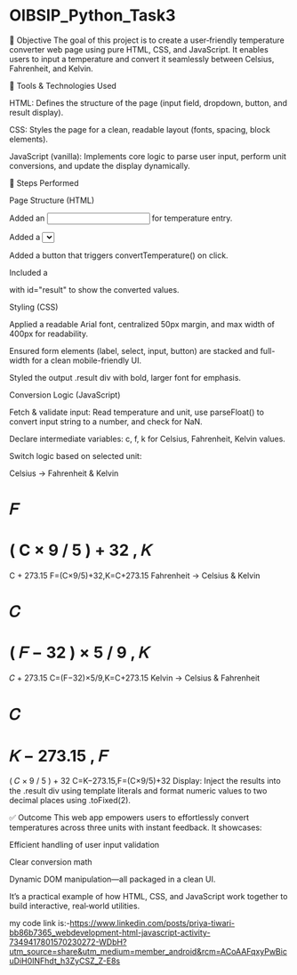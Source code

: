 # OIBSIP_Python_Task3
📖 Objective
The goal of this project is to create a user‑friendly temperature converter web page using pure HTML, CSS, and JavaScript. It enables users to input a temperature and convert it seamlessly between Celsius, Fahrenheit, and Kelvin.

🔧 Tools & Technologies Used

HTML: Defines the structure of the page (input field, dropdown, button, and result display).

CSS: Styles the page for a clean, readable layout (fonts, spacing, block elements).

JavaScript (vanilla): Implements core logic to parse user input, perform unit conversions, and update the display dynamically.

🚀 Steps Performed

Page Structure (HTML)

Added an <input type="number"> for temperature entry.

Added a <select> dropdown letting users choose the source unit: Celsius, Fahrenheit, or Kelvin.

Added a button that triggers convertTemperature() on click.

Included a <div> with id="result" to show the converted values.

Styling (CSS)

Applied a readable Arial font, centralized 50px margin, and max width of 400px for readability.

Ensured form elements (label, select, input, button) are stacked and full-width for a clean mobile-friendly UI.

Styled the output .result div with bold, larger font for emphasis.

Conversion Logic (JavaScript)

Fetch & validate input: Read temperature and unit, use parseFloat() to convert input string to a number, and check for NaN.

Declare intermediate variables: c, f, k for Celsius, Fahrenheit, Kelvin values.

Switch logic based on selected unit:

Celsius → Fahrenheit & Kelvin

𝐹
=
(
C
×
9
/
5
)
+
32
,
𝐾
=
C
+
273.15
F=(C×9/5)+32,K=C+273.15
Fahrenheit → Celsius & Kelvin

𝐶
=
(
𝐹
−
32
)
×
5
/
9
,
𝐾
=
𝐶
+
273.15
C=(F−32)×5/9,K=C+273.15
Kelvin → Celsius & Fahrenheit

𝐶
=
𝐾
−
273.15
,
𝐹
=
(
𝐶
×
9
/
5
)
+
32
C=K−273.15,F=(C×9/5)+32
Display: Inject the results into the .result div using template literals and format numeric values to two decimal places using .toFixed(2).

✅ Outcome
This web app empowers users to effortlessly convert temperatures across three units with instant feedback. It showcases:

Efficient handling of user input validation

Clear conversion math

Dynamic DOM manipulation—all packaged in a clean UI.

It’s a practical example of how HTML, CSS, and JavaScript work together to build interactive, real‑world utilities.

my code link is:-https://www.linkedin.com/posts/priya-tiwari-bb86b7365_webdevelopment-html-javascript-activity-7349417801570230272-WDbH?utm_source=share&utm_medium=member_android&rcm=ACoAAFqxyPwBicuDiH0INFhdt_h3ZyCSZ_Z-E8s
